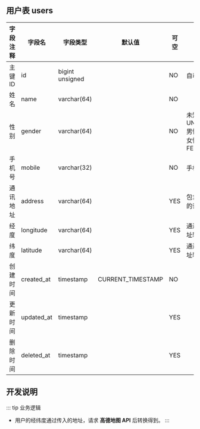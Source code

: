 ## 用户表 users

| 字段注释 | 字段名     | 字段类型        | 默认值            | 可空 | 备注                               |
| -------- | ---------- | --------------- | ----------------- | ---- | ---------------------------------- |
| 主键ID   | id         | bigint unsigned |                   | NO   | 自动递赠                           |
| 姓名     | name       | varchar(64)     |                   | NO   |                                    |
| 性别     | gender     | varchar(64)     |                   | NO   | 未知-UNKNOWN<br>男性-MALE<br>女性-FEMALE |
| 手机号   | mobile     | varchar(32)     |                   | NO   | 手机号                             |
| 通讯地址 | address    | varchar(64)     |                   | YES  | 包含省市区的详细地址               |
| 经度     | longitude  | varchar(64)     |                   | YES  | 通过详细地址转换得到               |
| 纬度     | latitude   | varchar(64)     |                   | YES  | 通过详细地址转换得到               |
| 创建时间 | created_at | timestamp       | CURRENT_TIMESTAMP | NO   |                                    |
| 更新时间 | updated_at | timestamp       |                   | YES  |                                    |
| 删除时间 | deleted_at | timestamp       |                   | YES  |                                    |

## 开发说明

::: tip 业务逻辑
- 用户的经纬度通过传入的地址，请求 **高德地图 API** 后转换得到。
:::

[参考]: https://developers.weixin.qq.com/miniprogram/dev/api/open-api/user-info/UserInfo.html#number-gender
